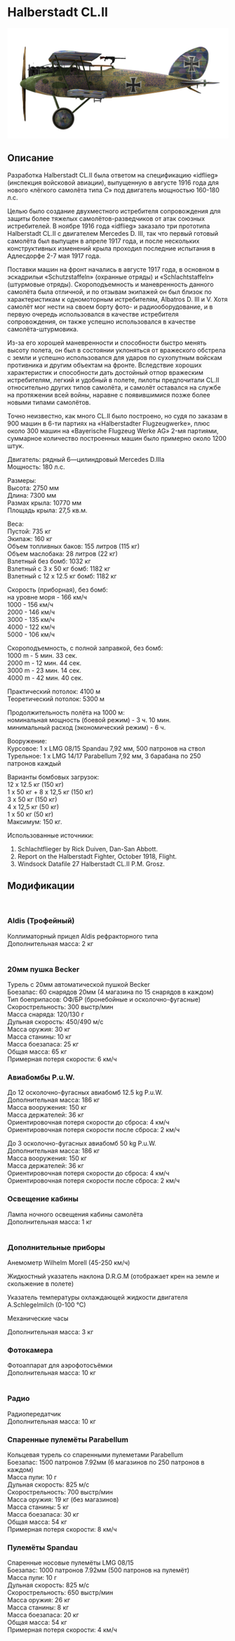 # Halberstadt CL.II  
  
![halberstadtcl2](../images/halberstadtcl2.png)  
  
## Описание  
  
Разработка Halberstadt CL.II была ответом на спецификацию «idflieg» (инспекция войсковой авиации), выпущенную в августе 1916 года для нового «лёгкого  самолёта типа С» под двигатель мощностью 160-180 л.с.  
  
Целью было создание двухместного истребителя сопровождения для защиты более тяжелых  самолётов-разведчиков от атак союзных истребителей. В ноябре 1916 года «idflieg» заказало три прототипа Halberstadt CL.II с двигателем Mercedes D. III, так что первый готовый  самолёта был выпущен в апреле 1917 года, и после нескольких конструктивных изменений крыла проходил последние испытания в Адлесдорфе 2-7 мая 1917 года.  
  
Поставки машин на фронт начались в августе 1917 года, в основном в эскадрильи «Schutzstaffeln» (охранные отряды) и «Schlachtstaffeln» (штурмовые отряды). Скороподъемность и маневренность данного самолёта была отличной, и по отзывам экипажей он был близок по характеристикам к одномоторным истребителям, Albatros D. III и V. Хотя самолёт мог нести на своем борту фото- и радиооборудование, и в первую очередь использовался в качестве истребителя сопровождения, он также успешно использовался в качестве самолёта-штурмовика.  
  
Из-за его хорошей маневренности и способности быстро менять высоту полета, он был в состоянии уклоняться от вражеского обстрела с земли и успешно использовался для ударов по сухопутным войскам противника и другим объектам на фронте. Вследствие хороших характеристик и способности дать достойный отпор вражеским истребителям, легкий и удобный в полете, пилоты предпочитали CL.II относительно других типов  самолёта, и  самолёт оставался на службе на протяжении всей войны, наравне с появившимися позже более новыми типами  самолётов.  
  
Точно неизвестно, как много CL.II было построено, но судя по заказам в 900 машин в 6-ти партиях на «Halberstadter Flugzeugwerke», плюс около 300 машин на «Bayerische Flugzeug Werke AG» 2-мя партиями, суммарное количество построенных машин было примерно около 1200 штук.  
  
  
Двигатель: рядный 6—цилиндровый Mercedes D.IIIa  
Мощность: 180 л.с.  
  
Размеры:  
Высота: 2750 мм  
Длина: 7300 мм  
Размах крыла: 10770 мм  
Площадь крыла: 27,5 кв.м.  
  
Веса:  
Пустой: 735 кг  
Экипаж: 160 кг  
Объем топливных баков: 155 литров (115 кг)  
Объем маслобакa: 28 литров (22 кг)  
Взлетный без бомб: 1032 кг  
Взлетный с 3 x 50 кг бомб: 1182 кг  
Взлетный с 12 x 12.5 кг бомб: 1182 кг  
  
Скорость (приборная), без бомб:  
на уровне моря - 166 км/ч  
1000 - 156 км/ч  
2000 - 146 км/ч  
3000 - 135 км/ч  
4000 - 122 км/ч  
5000 - 106 км/ч  
  
Скороподъемность, с полной заправкой, без бомб:  
1000 m -  5 мин. 33 сек.  
2000 m - 12 мин. 44 сек.  
3000 m - 23 мин. 14 сек.  
4000 m - 42 мин. 40 сек.  
  
Практический потолок: 4100 м  
Теоретический потолок: 5300 м  
  
Продолжительность полёта на 1000 м:  
номинальная мощность (боевой режим) - 3 ч. 10 мин.  
минимальный расход (экономический режим) - 6 ч.  
  
Вооружение:  
Курсовое: 1 х LMG 08/15 Spandau 7,92 мм, 500 патронов на ствол  
Турельное: 1 х LMG 14/17 Parabellum 7,92 мм, 3 барабана по 250 патронов каждый  
  
Варианты бомбовых загрузок:  
12 x 12.5 кг (150 кг)  
1 x 50 кг + 8 x 12,5 кг (150 кг)  
3 x 50 кг (150 кг)  
4 x 12,5 кг (50 кг)  
1 x 50 кг (50 кг)  
Максимум: 150 кг.  
  
Использованные источники:  
1) Schlachtflieger by Rick Duiven, Dan-San Abbott.  
2) Report on the Halberstadt Fighter, October 1918, Flight.  
3) Windsock Datafile 27 Halberstadt CL.II P.M. Grosz.  
  
## Модификации  
  ﻿
  
### Aldis (Трофейный)  
  
Коллиматорный прицел Aldis рефракторного типа  
Дополнительная масса: 2 кг  
  ﻿
  
### 20мм пушка Becker  
  
Турель с 20мм автоматической пушкой Becker  
Боезапас: 60 снарядов 20мм (4 магазина по 15 снарядов в каждом)  
Тип боеприпасов: ОФ/БР (бронебойные и осколочно-фугасные)  
Скорострельность: 300 выстр/мин  
Масса снаряда: 120/130 г  
Дульная скорость: 450/490 м/с  
Масса оружия: 30 кг  
Масса станины: 10 кг  
Масса боезапаса: 25 кг  
Общая масса: 65 кг  
Примерная потеря скорости: 6 км/ч  ﻿
  
### Авиабомбы P.u.W.  
  
До 12 осколочно-фугасных авиабомб 12.5 kg P.u.W.  
Дополнительная масса: 186 кг  
Масса вооружения: 150 кг  
Масса держателей: 36 кг  
Ориентировочная потеря скорости до сброса: 4 км/ч  
Ориентировочная потеря скорости после сброса: 2 км/ч  
  
До 3 осколочно-фугасных авиабомб 50 kg P.u.W.  
Дополнительная масса: 186 кг  
Масса вооружения: 150 кг  
Масса держателей: 36 кг  
Ориентировочная потеря скорости до сброса: 4 км/ч  
Ориентировочная потеря скорости после сброса: 2 км/ч  ﻿
  
### Освещение кабины  
  
Лампа ночного освещения кабины самолёта  
Дополнительная масса: 1 кг  
  ﻿
  
### Дополнительные приборы  
  
Анемометр Wilhelm Morell (45-250 км/ч)  
  
Жидкостный указатель наклона D.R.G.M (отображает крен на земле и скольжение в полете)  
  
Указатель температуры охлаждающей жидкости двигателя A.Schlegelmilch (0-100 °C)  
  
Механические часы  
  
Дополнительная масса: 3 кг  ﻿
  
### Фотокамера  
  
Фотоаппарат для аэрофотосъёмки   
Дополнительная масса: 10 кг  
  ﻿
  
### Радио  
  
Радиопередатчик  
Дополнительная масса: 10 кг  ﻿
  
### Спаренные пулемёты Parabellum  
  
Кольцевая турель со спаренными пулеметами Parabellum  
Боезапас: 1500 патронов 7.92мм (6 магазинов по 250 патронов в каждом)  
Масса пули: 10 г  
Дульная скорость: 825 м/с  
Скорострельность: 700 выстр/мин  
Масса оружия: 19 кг (без магазинов)  
Масса станины: 5 кг  
Масса боезапаса: 30 кг  
Общая масса: 54 кг  
Примерная потеря скорости: 8 км/ч  ﻿
  
### Пулемёты Spandau  
  
Спаренные носовые пулемёты LMG 08/15  
Боезапас: 1000 патронов 7.92мм (500 патронов на пулемёт)  
Масса пули: 10 г  
Дульная скорость: 825 м/с  
Скорострельность: 650 выстр/мин  
Масса оружия: 26 кг  
Масса станины: 8 кг  
Масса боезапаса: 20 кг  
Общая масса: 54 кг  
Примерная потеря скорости: 4 км/ч  